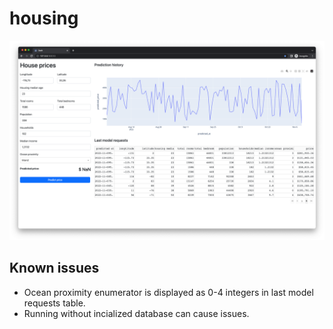 # housing

![screenshot](https://github.com/mikulatomas/housing/raw/main/screenshot.png)

## Known issues
* Ocean proximity enumerator is displayed as 0-4 integers in last model requests table.
* Running without incialized database can cause issues.
